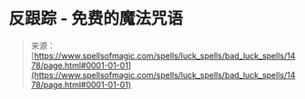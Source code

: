 <!--yml

分类：未分类

日期：2024年06月12日 18:34:31

-->

# 反跟踪 - 免费的魔法咒语

> 来源：[https://www.spellsofmagic.com/spells/luck_spells/bad_luck_spells/1478/page.html#0001-01-01](https://www.spellsofmagic.com/spells/luck_spells/bad_luck_spells/1478/page.html#0001-01-01)
